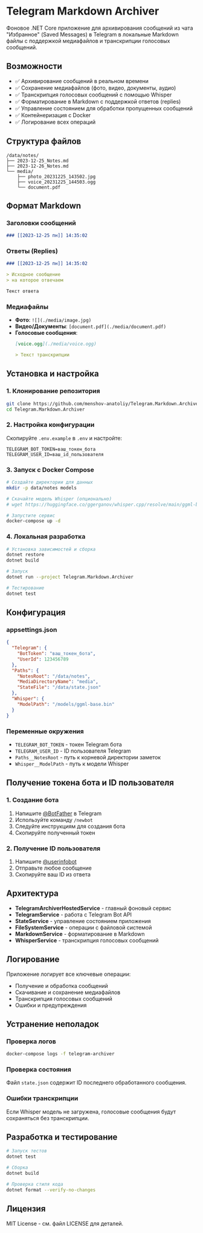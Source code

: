 # Telegram Markdown Archiver

Фоновое .NET Core приложение для архивирования сообщений из чата "Избранное" (Saved Messages) в Telegram в локальные Markdown файлы с поддержкой медиафайлов и транскрипции голосовых сообщений.

## Возможности

- ✅ Архивирование сообщений в реальном времени
- ✅ Сохранение медиафайлов (фото, видео, документы, аудио)
- ✅ Транскрипция голосовых сообщений с помощью Whisper
- ✅ Форматирование в Markdown с поддержкой ответов (replies)
- ✅ Управление состоянием для обработки пропущенных сообщений
- ✅ Контейнеризация с Docker
- ✅ Логирование всех операций

## Структура файлов

```
/data/notes/
├── 2023-12-25_Notes.md
├── 2023-12-26_Notes.md
└── media/
    ├── photo_20231225_143502.jpg
    ├── voice_20231225_144503.ogg
    └── document.pdf
```

## Формат Markdown

### Заголовки сообщений
```markdown
### [[2023-12-25 пн]] 14:35:02
```

### Ответы (Replies)
```markdown
### [[2023-12-25 пн]] 14:35:02

> Исходное сообщение
> на которое отвечаем

Текст ответа
```

### Медиафайлы
- **Фото**: `![](./media/image.jpg)`
- **Видео/Документы**: `[document.pdf](./media/document.pdf)`
- **Голосовые сообщения**: 
  ```markdown
  [voice.ogg](./media/voice.ogg)
  
  > Текст транскрипции
  ```

## Установка и настройка

### 1. Клонирование репозитория
```bash
git clone https://github.com/menshov-anatoliy/Telegram.Markdown.Archiver.git
cd Telegram.Markdown.Archiver
```

### 2. Настройка конфигурации

Скопируйте `.env.example` в `.env` и настройте:
```env
TELEGRAM_BOT_TOKEN=ваш_токен_бота
TELEGRAM_USER_ID=ваш_id_пользователя
```

### 3. Запуск с Docker Compose

```bash
# Создайте директории для данных
mkdir -p data/notes models

# Скачайте модель Whisper (опционально)
# wget https://huggingface.co/ggerganov/whisper.cpp/resolve/main/ggml-base.bin -O models/ggml-base.bin

# Запустите сервис
docker-compose up -d
```

### 4. Локальная разработка

```bash
# Установка зависимостей и сборка
dotnet restore
dotnet build

# Запуск
dotnet run --project Telegram.Markdown.Archiver

# Тестирование
dotnet test
```

## Конфигурация

### appsettings.json
```json
{
  "Telegram": {
    "BotToken": "ваш_токен_бота",
    "UserId": 123456789
  },
  "Paths": {
    "NotesRoot": "/data/notes",
    "MediaDirectoryName": "media",
    "StateFile": "/data/state.json"
  },
  "Whisper": {
    "ModelPath": "/models/ggml-base.bin"
  }
}
```

### Переменные окружения
- `TELEGRAM_BOT_TOKEN` - токен Telegram бота
- `TELEGRAM_USER_ID` - ID пользователя Telegram
- `Paths__NotesRoot` - путь к корневой директории заметок
- `Whisper__ModelPath` - путь к модели Whisper

## Получение токена бота и ID пользователя

### 1. Создание бота
1. Напишите [@BotFather](https://t.me/botfather) в Telegram
2. Используйте команду `/newbot`
3. Следуйте инструкциям для создания бота
4. Скопируйте полученный токен

### 2. Получение ID пользователя
1. Напишите [@userinfobot](https://t.me/userinfobot)
2. Отправьте любое сообщение
3. Скопируйте ваш ID из ответа

## Архитектура

- **TelegramArchiverHostedService** - главный фоновый сервис
- **TelegramService** - работа с Telegram Bot API
- **StateService** - управление состоянием приложения
- **FileSystemService** - операции с файловой системой
- **MarkdownService** - форматирование в Markdown
- **WhisperService** - транскрипция голосовых сообщений

## Логирование

Приложение логирует все ключевые операции:
- Получение и обработка сообщений
- Скачивание и сохранение медиафайлов
- Транскрипция голосовых сообщений
- Ошибки и предупреждения

## Устранение неполадок

### Проверка логов
```bash
docker-compose logs -f telegram-archiver
```

### Проверка состояния
Файл `state.json` содержит ID последнего обработанного сообщения.

### Ошибки транскрипции
Если Whisper модель не загружена, голосовые сообщения будут сохраняться без транскрипции.

## Разработка и тестирование

```bash
# Запуск тестов
dotnet test

# Сборка
dotnet build

# Проверка стиля кода
dotnet format --verify-no-changes
```

## Лицензия

MIT License - см. файл LICENSE для деталей.